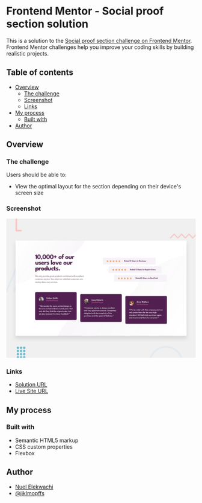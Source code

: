 # Frontend Mentor - Social proof section solution

This is a solution to the [Social proof section challenge on Frontend Mentor](https://www.frontendmentor.io/challenges/social-proof-section-6e0qTv_bA). Frontend Mentor challenges help you improve your coding skills by building realistic projects.

## Table of contents

- [Overview](#overview)
  - [The challenge](#the-challenge)
  - [Screenshot](#screenshot)
  - [Links](#links)
- [My process](#my-process)
  - [Built with](#built-with)
- [Author](#author)

## Overview

### The challenge

Users should be able to:

- View the optimal layout for the section depending on their device's screen size

### Screenshot

![](./design/desktop-preview.jpg)

### Links

- [Solution URL](https://github.com/ijklmopffs/Social-Preview)
- [Live Site URL](https://ijklmopffs.github.io/Social-Preview/)

## My process

### Built with

- Semantic HTML5 markup
- CSS custom properties
- Flexbox

## Author

- [Nuel Elekwachi](https://github.com/ijklmopffs)
- [@ijklmopffs](https://www.frontendmentor.io/profile/ijklmopffs)

